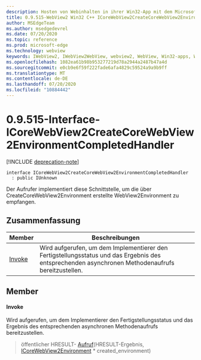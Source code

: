 ```yaml
---
description: Hosten von Webinhalten in ihrer Win32-App mit dem Microsoft Edge WebView2-Steuerelement
title: 0.9.515-WebView2 Win32 C++ ICoreWebView2CreateCoreWebView2EnvironmentCompletedHandler
author: MSEdgeTeam
ms.author: msedgedevrel
ms.date: 07/20/2020
ms.topic: reference
ms.prod: microsoft-edge
ms.technology: webview
keywords: IWebView2, IWebView2WebView, webview2, WebView, Win32-apps, Win32, Edge, ICoreWebView2, ICoreWebView2Controller, Browser-Steuerelement, Edge-HTML
ms.openlocfilehash: 1082ea61b98b953277219d78a2944a2487b47a4d
ms.sourcegitcommit: e0cb9e6f59f222fade6afa4829c59524a9a9b9ff
ms.translationtype: MT
ms.contentlocale: de-DE
ms.lasthandoff: 07/20/2020
ms.locfileid: "10884442"
---
```

# 0.9.515-Interface-ICoreWebView2CreateCoreWebView2EnvironmentCompletedHandler 

[!INCLUDE [deprecation-note](../../includes/deprecation-note.md)]

```
interface ICoreWebView2CreateCoreWebView2EnvironmentCompletedHandler
  : public IUnknown
```

Der Aufrufer implementiert diese Schnittstelle, um die über CreateCoreWebView2Environment erstellte WebView2Environment zu empfangen.

## Zusammenfassung

 Member                        | Beschreibungen
--------------------------------|---------------------------------------------
[Invoke](#invoke) | Wird aufgerufen, um dem Implementierer den Fertigstellungsstatus und das Ergebnis des entsprechenden asynchronen Methodenaufrufs bereitzustellen.

## Member

#### Invoke 

Wird aufgerufen, um dem Implementierer den Fertigstellungsstatus und das Ergebnis des entsprechenden asynchronen Methodenaufrufs bereitzustellen.

> öffentlicher HRESULT- [Aufruf](#invoke)(HRESULT-Ergebnis, [ICoreWebView2Environment](icorewebview2environment.md) * created_environment)

